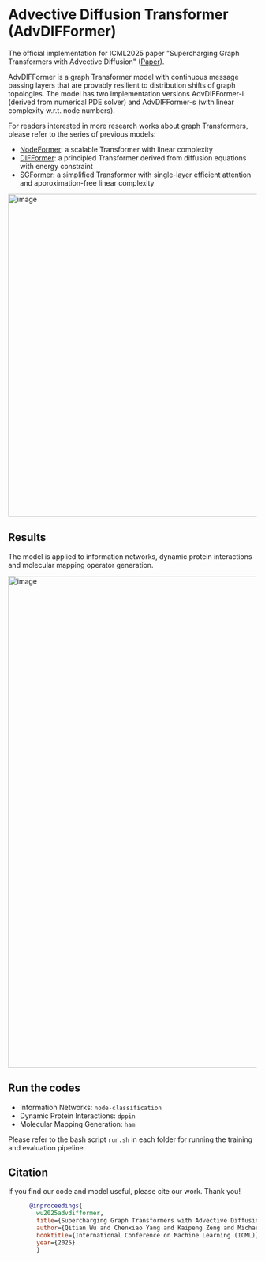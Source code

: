  # Advective Diffusion Transformer (AdvDIFFormer)

The official implementation for ICML2025 paper "Supercharging Graph Transformers with Advective Diffusion" ([Paper](https://arxiv.org/pdf/2310.06417)).

AdvDIFFormer is a graph Transformer model with continuous message passing layers that are provably resilient to distribution shifts of graph topologies. The model has two implementation versions AdvDIFFormer-i (derived from numerical PDE solver) and AdvDIFFormer-s (with linear complexity w.r.t. node numbers).

For readers interested in more research works about graph Transformers, please refer to the series of previous models:

- [NodeFormer](https://github.com/qitianwu/NodeFormer): a scalable Transformer with linear complexity
- [DIFFormer](https://github.com/qitianwu/DIFFormer): a principled Transformer derived from diffusion equations with energy constraint
- [SGFormer](https://github.com/qitianwu/SGFormer): a simplified Transformer with single-layer efficient attention and approximation-free linear complexity


<img width="654" alt="image" src="https://github.com/user-attachments/assets/0ccba7e5-0eff-4185-a6fa-854fab464537" />

## Results

The model is applied to information networks, dynamic protein interactions and molecular mapping operator generation.

<img width="996" alt="image" src="https://github.com/user-attachments/assets/255e8bf2-8511-40a9-a5b2-45116ff44cb7" />

## Run the codes

- Information Networks: `node-classification`
- Dynamic Protein Interactions: `dppin`
- Molecular Mapping Generation: `ham`

Please refer to the bash script `run.sh` in each folder for running the training and evaluation pipeline.

## Citation

If you find our code and model useful, please cite our work. Thank you!

```bibtex
      @inproceedings{
        wu2025advdifformer,
        title={Supercharging Graph Transformers with Advective Diffusion},
        author={Qitian Wu and Chenxiao Yang and Kaipeng Zeng and Michael Bronstein},
        booktitle={International Conference on Machine Learning (ICML)},
        year={2025}
        }
```


